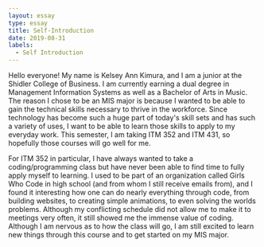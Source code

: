 ```yaml
---
layout: essay
type: essay
title: Self-Introduction
date: 2019-08-31
labels:
  - Self Introduction
---
```


Hello everyone! My name is Kelsey Ann Kimura, and I am a junior at the Shidler College of Business. I am currently earning a dual degree in Management Information Systems as well as a Bachelor of Arts in Music. The reason I chose to be an MIS major is because I wanted to be able to gain the technical skills necessary to thrive in the workforce. Since technology has become such a huge part of today's skill sets and has such a variety of uses, I want to be able to learn those skills to apply to my everyday work. This semester, I am taking ITM 352 and ITM 431, so hopefully those courses will go well for me.

For ITM 352 in particular, I have always wanted to take a coding/programming class but have never been able to find time to fully apply myself to learning. I used to be part of an organization called Girls Who Code in high school (and from whom I still receive emails from), and I found it interesting how one can do nearly everything through code, from building websites, to creating simple animations, to even solving the worlds problems. Although my conflicting schedule did not allow me to make it to meetings very often, it still showed me the immense value of coding. Although I am nervous as to how the class will go, I am still excited to learn new things through this course and to get started on my MIS major.
